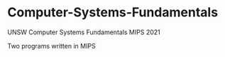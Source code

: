 # Computer-Systems-Fundamentals
UNSW Computer Systems Fundamentals MIPS 2021 

Two programs written in MIPS 
